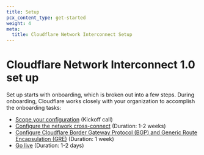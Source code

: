 ```yaml
---
title: Setup
pcx_content_type: get-started
weight: 4
meta:
  title: Cloudflare Network Interconnect Setup
---
```


# Cloudflare Network Interconnect 1.0 set up

Set up starts with onboarding, which is broken out into a few steps. During onboarding, Cloudflare works closely with your organization to accomplish the onboarding tasks:

- [Scope your configuration](/network-interconnect/set-up-cni/scope-config/) (Kickoff call)
- [Configure the network cross-connect](/network-interconnect/set-up-cni/configure-cross-connect/) (Duration: 1-2 weeks)
- [Configure Cloudflare Border Gateway Protocol (BGP) and Generic Route Encapsulation (GRE)](/network-interconnect/set-up-cni/configure-bgp/) (Duration: 1 week)
- [Go live](/network-interconnect/set-up-cni/configure-bgp/#go-live) (Duration: 1-2 days)

